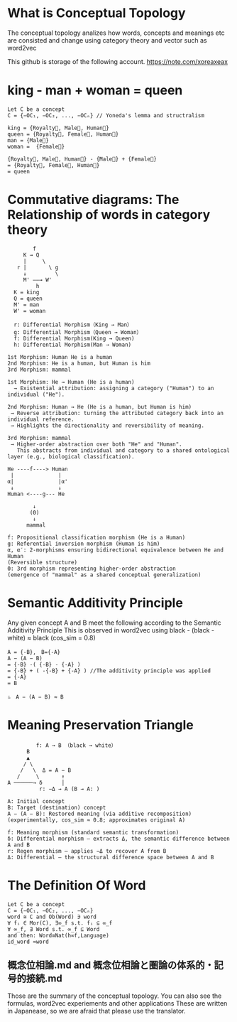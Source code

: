 # What is Conceptual Topology
The conceptual topology analizes how words, concepts and meanings etc are consisted
and change using category theory and vector such as word2vec

This github is storage of the following account.
https://note.com/xoreaxeax



# king - man + woman = queen

```
Let C be a concept
C = {−OC₁, −OC₂, ..., −OCₙ} // Yoneda's lemma and structralism

king = {Royalty⃗, Male⃗, Human⃗}
queen = {Royalty⃗, Female⃗, Human⃗} 
man = {Male⃗}
woman =  {Female⃗} 

{Royalty⃗, Male⃗, Human⃗} - {Male⃗} + {Female⃗} 
= {Royalty⃗, Female⃗, Human⃗} 
= queen
```

# Commutative diagrams: The Relationship of words in category theory

```
        f
     K → Q
     |     \
   r |       \ g
     ↓         \
     M' ——→ W'
         h
  K = king
  Q = queen
  M' = man
  W' = woman

  r: Differential Morphism（King → Man）
  g: Differential Morphism（Queen → Woman）
  f: Differential Morphism(King → Queen)
  h: Differential Morphism(Man → Woman)
```

```
1st Morphism: Human He is a human
2nd Morphism: He is a human, but Human is him
3rd Morphism: mammal

1st Morphism: He → Human (He is a human)
  → Existential attribution: assigning a category ("Human") to an individual ("He").

2nd Morphism: Human → He (He is a human, but Human is him)
 → Reverse attribution: turning the attributed category back into an individual reference.
 → Highlights the directionality and reversibility of meaning.
 
3rd Morphism: mammal
 → Higher-order abstraction over both "He" and "Human".
   This abstracts from individual and category to a shared ontological layer (e.g., biological classification).

He ----f----> Human
 |              |
α|              |α'
 ↓              ↓
Human <----g--- He

        ↓
       (Θ)
        ↓
      mammal

f: Propositional classification morphism (He is a Human)
g: Referential inversion morphism (Human is him)
α, α′: 2-morphisms ensuring bidirectional equivalence between He and Human
(Reversible structure)
Θ: 3rd morphism representing higher-order abstraction
(emergence of "mammal" as a shared conceptual generalization)
```

# Semantic Additivity Principle

Any given concept A and B meet the following according to the Semantic Additivity Principle
This is observed in word2vec using black - (black - white) ≈ black (cos_sim = 0.8)

```
A = {-B},　B={-A}
A − (A − B)
= {-B} -( {-B} - {-A} )
= {-B} + ( -{-B} + {-A} ) //The additivity principle was applied
= {-A}
= B

∴　A − (A − B) ≈ B
```

# Meaning Preservation Triangle

```
         f: A → B （black → white）
      B
      ▲
     / \
    /   \  Δ = A − B
   /     \       ↑
A ──────→ δ      │
          r: −Δ → A (B → A: )

A: Initial concept
B: Target (destination) concept
A − (A − B): Restored meaning (via additive recomposition)
(experimentally, cos_sim ≈ 0.8; approximates original A)

f: Meaning morphism (standard semantic transformation)
δ: Differential morphism — extracts Δ, the semantic difference between A and B
r: Regen morphism — applies −Δ to recover A from B
Δ: Differential — the structural difference space between A and B
```         

# The Definition Of Word
```
Let C be a concept
C = {−OC₁, −OC₂, ..., −OCₙ}
word ≅ C and Ob(Word) ∋ word
∀ fᵢ ∈ Mor(C), ∃∞_f s.t. fᵢ ⊆ ∞_f
∀ ∞_f, ∃ Word s.t. ∞_f ⊆ Word
and then: Word≅Nat(h∞f​,Language)
id_word ≈word
```

## 概念位相論.md and 概念位相論と圏論の体系的・記号的接続.md
Those are the summary of the conceptual topology.
You can also see the formulas, word2vec experiements and other applications
These are written in Japanease, so we are afraid that please use the translator.

